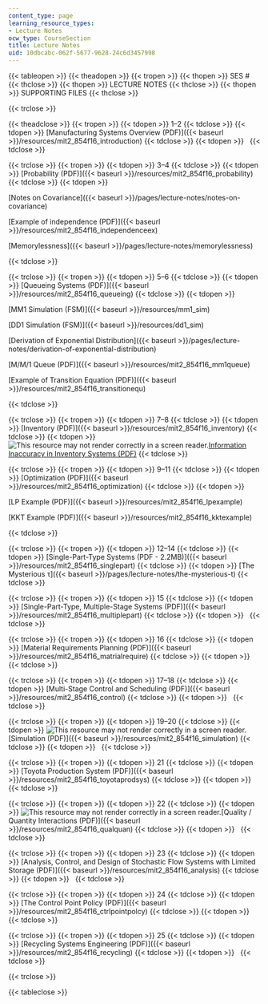 ```yaml
---
content_type: page
learning_resource_types:
- Lecture Notes
ocw_type: CourseSection
title: Lecture Notes
uid: 10dbcabc-062f-5677-9628-24c6d3457998
---
```


{{< tableopen >}}
{{< theadopen >}}
{{< tropen >}}
{{< thopen >}}
SES #
{{< thclose >}}
{{< thopen >}}
LECTURE NOTES
{{< thclose >}}
{{< thopen >}}
SUPPORTING FILES
{{< thclose >}}

{{< trclose >}}

{{< theadclose >}}
{{< tropen >}}
{{< tdopen >}}
1–2
{{< tdclose >}}
{{< tdopen >}}
[Manufacturing Systems Overview (PDF)]({{< baseurl >}}/resources/mit2_854f16_introduction)
{{< tdclose >}}
{{< tdopen >}}
 
{{< tdclose >}}

{{< trclose >}}
{{< tropen >}}
{{< tdopen >}}
3–4
{{< tdclose >}}
{{< tdopen >}}
[Probability (PDF)]({{< baseurl >}}/resources/mit2_854f16_probability)
{{< tdclose >}}
{{< tdopen >}}


[Notes on Covariance]({{< baseurl >}}/pages/lecture-notes/notes-on-covariance)

[Example of independence (PDF)]({{< baseurl >}}/resources/mit2_854f16_independenceex)

[Memorylessness]({{< baseurl >}}/pages/lecture-notes/memorylessness)


{{< tdclose >}}

{{< trclose >}}
{{< tropen >}}
{{< tdopen >}}
5–6
{{< tdclose >}}
{{< tdopen >}}
[Queueing Systems (PDF)]({{< baseurl >}}/resources/mit2_854f16_queueing)
{{< tdclose >}}
{{< tdopen >}}


[MM1 Simulation (FSM)]({{< baseurl >}}/resources/mm1_sim)

[DD1 Simulation (FSM)]({{< baseurl >}}/resources/dd1_sim)

[Derivation of Exponential Distribution]({{< baseurl >}}/pages/lecture-notes/derivation-of-exponential-distribution)

[M/M/1 Queue (PDF)]({{< baseurl >}}/resources/mit2_854f16_mm1queue)

[Example of Transition Equation (PDF)]({{< baseurl >}}/resources/mit2_854f16_transitionequ)


{{< tdclose >}}

{{< trclose >}}
{{< tropen >}}
{{< tdopen >}}
7–8
{{< tdclose >}}
{{< tdopen >}}
[Inventory (PDF)]({{< baseurl >}}/resources/mit2_854f16_inventory)
{{< tdclose >}}
{{< tdopen >}}
![This resource may not render correctly in a screen reader.](/images/inacessible.gif)[Information Inaccuracy in Inventory Systems (PDF)](https://pdfs.semanticscholar.org/60c4/cc36c37c5cccac337a2d25e58d53e9081672.pdf)
{{< tdclose >}}

{{< trclose >}}
{{< tropen >}}
{{< tdopen >}}
9–11
{{< tdclose >}}
{{< tdopen >}}
[Optimization (PDF)]({{< baseurl >}}/resources/mit2_854f16_optimization)
{{< tdclose >}}
{{< tdopen >}}


[LP Example (PDF)]({{< baseurl >}}/resources/mit2_854f16_lpexample)

[KKT Example (PDF)]({{< baseurl >}}/resources/mit2_854f16_kktexample)


{{< tdclose >}}

{{< trclose >}}
{{< tropen >}}
{{< tdopen >}}
12–14
{{< tdclose >}}
{{< tdopen >}}
[Single-Part-Type Systems (PDF - 2.2MB)]({{< baseurl >}}/resources/mit2_854f16_singlepart)
{{< tdclose >}}
{{< tdopen >}}
[The Mysterious τ]({{< baseurl >}}/pages/lecture-notes/the-mysterious-t)
{{< tdclose >}}

{{< trclose >}}
{{< tropen >}}
{{< tdopen >}}
15
{{< tdclose >}}
{{< tdopen >}}
[Single-Part-Type, Multiple-Stage Systems (PDF)]({{< baseurl >}}/resources/mit2_854f16_multiplepart)
{{< tdclose >}}
{{< tdopen >}}
 
{{< tdclose >}}

{{< trclose >}}
{{< tropen >}}
{{< tdopen >}}
16
{{< tdclose >}}
{{< tdopen >}}
[Material Requirements Planning (PDF)]({{< baseurl >}}/resources/mit2_854f16_matrialrequire)
{{< tdclose >}}
{{< tdopen >}}
 
{{< tdclose >}}

{{< trclose >}}
{{< tropen >}}
{{< tdopen >}}
17–18
{{< tdclose >}}
{{< tdopen >}}
[Multi-Stage Control and Scheduling (PDF)]({{< baseurl >}}/resources/mit2_854f16_control)
{{< tdclose >}}
{{< tdopen >}}
 
{{< tdclose >}}

{{< trclose >}}
{{< tropen >}}
{{< tdopen >}}
19–20
{{< tdclose >}}
{{< tdopen >}}
![This resource may not render correctly in a screen reader.](/images/inacessible.gif)[Simulation (PDF)]({{< baseurl >}}/resources/mit2_854f16_simulation)
{{< tdclose >}}
{{< tdopen >}}
 
{{< tdclose >}}

{{< trclose >}}
{{< tropen >}}
{{< tdopen >}}
21
{{< tdclose >}}
{{< tdopen >}}
[Toyota Production System (PDF)]({{< baseurl >}}/resources/mit2_854f16_toyotaprodsys)
{{< tdclose >}}
{{< tdopen >}}
 
{{< tdclose >}}

{{< trclose >}}
{{< tropen >}}
{{< tdopen >}}
22
{{< tdclose >}}
{{< tdopen >}}
![This resource may not render correctly in a screen reader.](/images/inacessible.gif)[Quality / Quantity Interactions (PDF)]({{< baseurl >}}/resources/mit2_854f16_qualquan)
{{< tdclose >}}
{{< tdopen >}}
 
{{< tdclose >}}

{{< trclose >}}
{{< tropen >}}
{{< tdopen >}}
23
{{< tdclose >}}
{{< tdopen >}}
[Analysis, Control, and Design of Stochastic Flow Systems with Limited Storage (PDF)]({{< baseurl >}}/resources/mit2_854f16_analysis)
{{< tdclose >}}
{{< tdopen >}}
 
{{< tdclose >}}

{{< trclose >}}
{{< tropen >}}
{{< tdopen >}}
24
{{< tdclose >}}
{{< tdopen >}}
[The Control Point Policy (PDF)]({{< baseurl >}}/resources/mit2_854f16_ctrlpointpolcy)
{{< tdclose >}}
{{< tdopen >}}
 
{{< tdclose >}}

{{< trclose >}}
{{< tropen >}}
{{< tdopen >}}
25
{{< tdclose >}}
{{< tdopen >}}
[Recycling Systems Engineering (PDF)]({{< baseurl >}}/resources/mit2_854f16_recycling)
{{< tdclose >}}
{{< tdopen >}}
 
{{< tdclose >}}

{{< trclose >}}

{{< tableclose >}}
